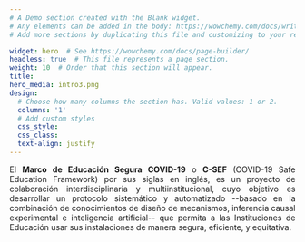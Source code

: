 ```yaml
---
# A Demo section created with the Blank widget.
# Any elements can be added in the body: https://wowchemy.com/docs/writing-markdown-latex/
# Add more sections by duplicating this file and customizing to your requirements.

widget: hero  # See https://wowchemy.com/docs/page-builder/
headless: true  # This file represents a page section.
weight: 10  # Order that this section will appear.
title:
hero_media: intro3.png
design:
  # Choose how many columns the section has. Valid values: 1 or 2.
  columns: '1'
  # Add custom styles
  css_style:
  css_class:
  text-align: justify
---
```


<p style='text-align: justify'>El <b>Marco de Educación Segura COVID-19</b> o <b>C-SEF</b> (COVID-19 Safe Education Framework) por sus siglas en inglés, es un proyecto de colaboración interdisciplinaria y multiinstitucional, cuyo objetivo es desarrollar un protocolo sistemático y automatizado --basado en la combinación de conocimientos de diseño de mecanismos, inferencia causal experimental e inteligencia artificial-- que permita a las Instituciones de Educación usar sus instalaciones de manera segura, eficiente, y equitativa.</p>


